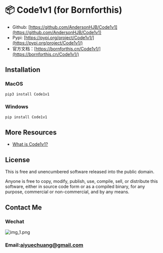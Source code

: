 📦 Code1v1 (for Bornforthis)
=======================

- Github: [https://github.com/AndersonHJB/Code1v1](https://github.com/AndersonHJB/Code1v1)
- Pypi: [https://pypi.org/project/Code1v1/](https://pypi.org/project/Code1v1/)
- 官方文档：[https://bornforthis.cn/Code1v1/](https://bornforthis.cn/Code1v1/)


## Installation

### MacOS

```bash
pip3 install Code1v1
```
### Windows

```bash
pip install Code1v1
```


## More Resources


- [What is Code1v1?](https://bornforthis.cn/Code1v1/)


## License


This is free and unencumbered software released into the public domain.

Anyone is free to copy, modify, publish, use, compile, sell, or
distribute this software, either in source code form or as a compiled
binary, for any purpose, commercial or non-commercial, and by any means.

## Contact Me

### Wechat

![img_1.png](img_1.png)

### Email:aiyuechuang@gmail.com